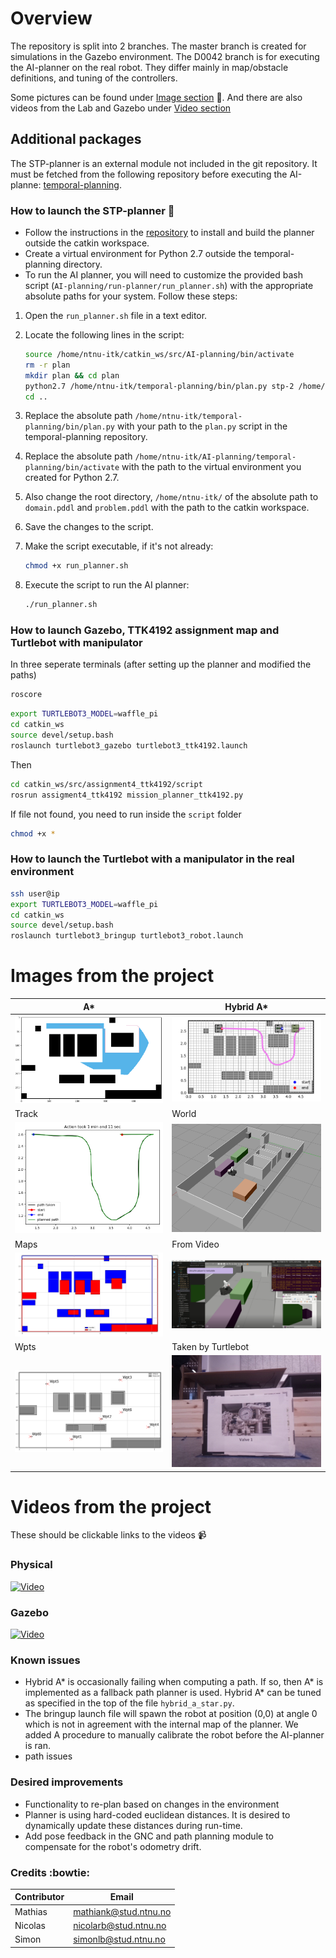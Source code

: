 # Overview
The repository is split into 2 branches. The master branch is created for simulations in the Gazebo environment. The D0042 branch is for executing the AI-planner on the real robot. They differ mainly in map/obstacle definitions, and tuning of the controllers.

Some pictures can be found under [Image section](#images-from-the-project)  📸. And there are also videos from the Lab and Gazebo under [Video section](#videos-from-the-project)


## Additional packages
The STP-planner is an external module not included in the git repository. It must be fetched from the following repository before executing the AI-planne:
[temporal-planning](https://github.com/aig-upf/temporal-planning).

### How to launch the STP-planner 🚀
- Follow the instructions in the [repository](https://github.com/aig-upf/temporal-planning) to install and build the planner outside the catkin workspace.
- Create a virtual environment for Python 2.7 outside the temporal-planning directory.
- To run the AI planner, you will need to customize the provided bash script (`AI-planning/run-planner/run_planner.sh`) with the appropriate absolute paths for your system. Follow these steps:

1. Open the `run_planner.sh` file in a text editor.

2. Locate the following lines in the script:

    ```bash
    source /home/ntnu-itk/catkin_ws/src/AI-planning/bin/activate
    rm -r plan
    mkdir plan && cd plan
    python2.7 /home/ntnu-itk/temporal-planning/bin/plan.py stp-2 /home/ntnu-itk/catkin_ws/src/AI-planning/pddl-definitions/domain.pddl /home/ntnu-itk/catkin_ws/src/AI-planning/pddl-definitions/problem.pddl
    cd ..
    ```

3. Replace the absolute path `/home/ntnu-itk/temporal-planning/bin/plan.py` with your path to the `plan.py` script in the temporal-planning repository.

4. Replace the absolute path `/home/ntnu-itk/AI-planning/temporal-planning/bin/activate` with the path to the virtual environment you created for Python 2.7.

5. Also change the root directory, `/home/ntnu-itk/` of the absolute path to `domain.pddl` and `problem.pddl` with the path to the catkin workspace.

6. Save the changes to the script.

7. Make the script executable, if it's not already:

    ```bash
    chmod +x run_planner.sh
    ```

8. Execute the script to run the AI planner:

    ```bash
    ./run_planner.sh
    ```


### How to launch Gazebo, TTK4192 assignment map and Turtlebot with manipulator
In three seperate terminals (after setting up the planner and modified the paths)
```bash
roscore
```

```bash
export TURTLEBOT3_MODEL=waffle_pi
cd catkin_ws
source devel/setup.bash
roslaunch turtlebot3_gazebo turtlebot3_ttk4192.launch
```

Then

```bash
cd catkin_ws/src/assignment4_ttk4192/script
rosrun assigment4_ttk4192 mission_planner_ttk4192.py 
```

If file not found, you need to run inside the `script` folder 
```bash
chmod +x *
```

### How to launch the Turtlebot with a manipulator in the real environment
```bash
ssh user@ip
export TURTLEBOT3_MODEL=waffle_pi
cd catkin_ws
source devel/setup.bash
roslaunch turtlebot3_bringup turtlebot3_robot.launch
```

# Images from the project


| A* | Hybrid A* |
|-------|-------|
| <img src="https://raw.githubusercontent.com/simon-cmyk/src/master/images/AstarPath.png" width="250"> | <img src="https://raw.githubusercontent.com/simon-cmyk/src/master/images/pre2.png" width="250"> |
| Track | World |
| <img src="https://raw.githubusercontent.com/simon-cmyk/src/master/images/post2.png" width="250" > | <img src="https://raw.githubusercontent.com/simon-cmyk/src/master/images/Gazebo_World_ttk4192CA4.png" width="250"> |
| Maps | From Video |
| <img src="https://raw.githubusercontent.com/simon-cmyk/src/master/images/maps.png" width="250" > | <img src="https://raw.githubusercontent.com/simon-cmyk/src/master/images/example.png" width="250"> |
| Wpts | Taken by Turtlebot |
| <img src="https://raw.githubusercontent.com/simon-cmyk/src/master/images/tweaked.png" width="250" > | <img src="https://raw.githubusercontent.com/simon-cmyk/src/master/images/waypoint2-25042024_094158.jpg" width="250"> |

# Videos from the project
These should be clickable links to the videos 📹
### Physical
[![Video](http://img.youtube.com/vi/De1WzHsptOs/0.jpg)](http://www.youtube.com/watch?v=De1WzHsptOs "AI Planning in Gazebo Simulation")

### Gazebo
[![Video](http://img.youtube.com/vi/5XR0a3griys/0.jpg)](http://www.youtube.com/watch?v=5XR0a3griys "Robot Manipulator Demo")

### Known issues
* Hybrid A* is occasionally failing when computing a path. If so, then A* is implemented as a fallback path planner is used. Hybrid A* can be tuned as specified in the top of the file `hybrid_a_star.py`.
* The bringup launch file will spawn the robot at position (0,0) at angle 0 which is not in agreement with the internal map of the planner. We added A procedure to manually calibrate the robot before the AI-planner is ran.
* path issues
### Desired improvements
* Functionality to re-plan based on changes in the environment
* Planner is using hard-coded euclidean distances. It is desired to dynamically update these distances during run-time.
* Add pose feedback in the GNC and path planning module to compensate for the robot's odometry drift.

### Credits :bowtie:

| Contributor      | Email     |
| ---------------- | ---------------- |
| Mathias  |  [mathiank\@stud.ntnu.no ](mailto:mathiank@stud.ntnu.no )  |
| Nicolas  | [nicolarb\@stud.ntnu.no](mailto:nicolarb@stud.ntnu.no)   |
| Simon    | [simonlb\@stud.ntnu.no](mailto:simonlb@stud.ntnu.no)    |

